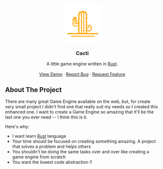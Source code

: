 <p align="center">
    <img src="images/logo.svg" alt="Logo" height="125">
    <h3 align="center">Cacti</h3>
    <p align="center">
        A little game engine written in <a href="https://www.rust-lang.org/">Rust</a>.
        <br />
        <br />
        <a href="https://github.com/5aitama/cacti">View Demo</a>
        ·
        <a href="https://github.com/5aitama/cacti/issues">Report Bug</a>
        ·
        <a href="https://github.com/5aitama/cacti/issues">Request Feature</a>
    </p>
</p>

## About The Project

There are many great Game Engine available on the web, but, for create very small project I didn't find one that really suit my needs so I created this enhanced one. I want to create a Game Engine so amazing that it'll be the last one you ever need -- I think this is it.

Here's why:
* I want learn [Rust](https://www.rust-lang.org/) language
* Your time should be focused on creating something amazing. A project that solves a problem and helps others
* You shouldn't be doing the same tasks over and over like creating a game engine from scratch
* You want the lowest code abstraction !!
